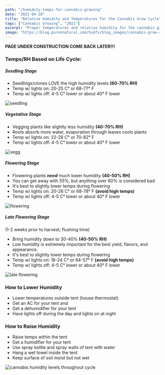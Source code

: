 ```yaml
---
path: "/humidity-temps-for-cannabis-growing"
date: "2021-04-28"
title: "Relative Humidity and Temperatures for the Cannabis Grow Cycle"
tags: ["Cannabis Growing", "2021"]
excerpt: "Proper temperatures and relative humidity for the cannabis grow cycle."
image: "https://blog.purennatural.com/hubfs/blog_images/cannabis-grow-room-guide-humidity.jpg"
---
```


**PAGE UNDER CONSTRUCTION COME BACK LATER!!!**

### Temps/RH Based on Life Cycle:

##### Seedling Stage

- Seedlings/clones LOVE the high humidity levels **(60-70% RH)**
- Temp w/ lights on: 20-25 C° or 68-77° F
- Temp w/ lights off: 4-5 C° lower or about 40° F lower

![seedling](https://www.royalqueenseeds.com/img/cms/Inner-Seedling_1.jpg)

##### Vegetative Stage

- Vegging plants like slightly less humidity **(40-70% RH)**
- Roots absorb more water, evaporation through leaves cools plants
- Temp w/ lights on: 22-28 C° or 70-82° F
- Temp w/ lights off: 4-5 C° lower or about 40° F lower

![vegg](https://www.royalqueenseeds.com/img/cms/Inner-Vegetation.jpg)

##### Flowering Stage

- Flowering plants **_need_** much lower humidity **(40-50% RH)**
- You can get away with 55%, but anything over 60% is considered bad
- It's best to slightly lower temps during flowering
- Temp w/ lights on: 20-26 C° or 68-78° F **(avoid high temps)**
- Temp w/ lights off: 4-5 C° lower or about 40° F lower

![flowering](https://www.royalqueenseeds.com/img/cms/Inner-FLowering.jpg)

##### Late Flowering Stage

(1-2 weeks prior to harvest; flushing time)

- Bring humidity down to 30-40% **(40-50% RH)**
- Low humidity is extremely important for the best yield, flavors, and appearance.
- It's best to slightly lower temps during flowering
- Temp w/ lights on: 18-24 C° or 64-57° F **(avoid high temps)**
- Temp w/ lights off: 4-5 C° lower or about 40° F lower

![late flowering](https://www.royalqueenseeds.com/img/cms/Inner-Late-Flow.jpg)

### How to Lower Humidity

- Lower temperatures outside tent (house thermostat)
- Get an AC for your tent and
- Get a dehumidifier for your tent
- Have lights off during the day and lights on at night

### How to Raise Humidity

- Raise temps within the tent
- Get a humidifier for your tent
- Use spray bottle and spray walls of tent with water
- Hang a wet towel inside the tent
- Keep surface of soil moist but not wet

![cannabis humidity levels throughout cycle](https://www.cannaconnection.com/img/cms/cannabis-info-The-ideal-humidity-levels-for-growing-cannabis2.jpg)
